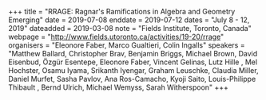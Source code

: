 +++
title = "RRAGE: Ragnar's Ramifications in Algebra and Geometry Emerging"
date = 2019-07-08
enddate = 2019-07-12
dates = "July 8 - 12, 2019"
dateadded = 2019-03-08
note = "Fields Institute, Toronto, Canada"
webpage = "http://www.fields.utoronto.ca/activities/19-20/rrage"
organisers = "Eleonore Faber, Marco Gualtieri, Colin Ingalls"
speakers = "Matthew Ballard, Christopher Brav, Benjamin Briggs, Michael
Brown, David Eisenbud, Özgür Esentepe, Eleonore Faber, Vincent Gelinas, Lutz
Hille , Mel Hochster, Osamu Iyama, Srikanth Iyengar, Graham Leuschke,
Claudia Miller, Daniel Murfet, Sasha Pavlov, Ana Ros-Camacho, Kyoji Saito,
Louis-Philippe Thibault , Bernd Ulrich, Michael Wemyss, Sarah Witherspoon"
+++
